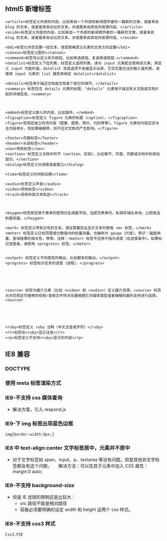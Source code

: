 ## html5 新增标签

    <article>标签定义外部的内容。比如来自一个外部的新闻提供者的一篇新的文章，或者来自 blog 的文本，或者是来自论坛的文本。亦或是来自其他外部源内容。</article>
    <aside>标签定义外部的内容。比如来自一个外部的新闻提供者的一篇新的文章，或者来自 blog 的文本，或者是来自论坛的文本。亦或是来自其他外部源内容。</aside>

    <bdi>标签允许您设置一段文本，使其脱离其父元素的文本方向设置</bdi>
    <canvas>标签定义图形</canvas>
    <command>标签可以定义命令按钮，比如单选按钮、复选框或按钮.</command>
    <datalist>标签定义下拉列表，标签定义选项列表。请与 input 元素配合使用该元素，来定义 input 可能的值。datalist 及其选项不会被显示出来，它仅仅是合法的输入值列表。请使用 input 元素的 list 属性来绑定 datalist</datalist>

    <details>标签用于描述文档或文档某个部分的细节。</details>
    <summary> 标签包含 details 元素的标题，"details" 元素用于描述有关文档或文档片段的详细信息。<summary>



    <embed>标签定义嵌入的内容，比如插件。</embed>
    <figcaption>标签定义 figure 元素的标题（caption）。</figcaption>
    <figure>签规定独立的流内容（图像、图表、照片、代码等等）。figure 元素的内容应该与主内容相关，但如果被删除，则不应对文档流产生影响。</figure>

    <footer>页脚标签</footer>
    <header>头部标签</header>
    <nav>导航标签</nav>
    <section> 标签定义文档中的节（section、区段）。比如章节、页眉、页脚或文档中的其他部分。</section>
    <dialog>标签定义对话框或者窗口</dialog>

    <time>标签定义时间和日期</time>

    <audio>标签定义声音</audio>
    <video>视频标签</video>
    <track>视频外部文本轨迹</track>



    <keygen>标签规定用于表单的密钥对生成器字段。当提交表单时，私钥存储在本地，公钥发送到服务器。</keygen>

    <mark> 标签定义带有记号的文本。请在需要突出显示文本时使用 <m> 标签。</mark>
    <meter> 标签定义已知范围或分数值内的标量测量。也被称为 gauge（尺度）。例子：磁盘用量、查询结果的相关性，等等。注释：<meter> 标签不应用于指示进度（在进度条中）。如果标记进度条，请使用 <progress> 标签。</meter>


    <output> 标签定义不同类型的输出，比如脚本的输出。</output>
    <progress> 标签标示任务的进度（进程）。</progress>





    <source> 标签为媒介元素（比如 <video> 和 <audio>）定义媒介资源。<source> 标签允许您规定可替换的视频/音频文件供浏览器根据它对媒体类型或者编解码器的支持进行选择。<source>





    <ruby>标签定义 ruby 注释（中文注音或字符）</ruby>
    <rt>标签在<ruby>显示注音</rt>
    <rp>标签定义不支持<ruby>显示的内容</rp>

## IE8 兼容

### DOCTYPE

### 使用 meta 标签渲染方式

### IE8-不支持 css 媒体查询

- 解决方案，引入 respond.js

### IE9-下 img 标签出现蓝色边框

```
img{border-width:0px;}
```

### IE8 中 text-align:center 文字标签居中，元素并不居中

- 对于文字标签如 span、input、p、textarea 等没有问题，但是其他非文字标签都会有这个问题。　　解决方法：可以在其子元素中加入 CSS 属性：margin:0 auto;

### IE8-不支持 background-size

- 但是 IE 滤镜的限制还是比较大：
  - src 路径不能是相对路径
  - 容器必须要明确的设定 width 和 height 这两个 css 样式。

### IE8-不支持 css3 样式

```
Css3.PIE
```
